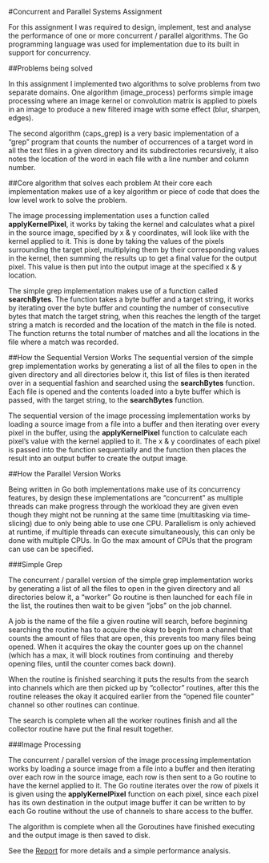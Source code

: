 #Concurrent and Parallel Systems Assignment

For this assignment I was required to design, implement, test and analyse the performance of one or more concurrent / parallel algorithms. The Go programming language was used for implementation due to its built in support for concurrency.

##Problems being solved

In this assignment I implemented two algorithms to solve problems from two separate domains. One algorithm (image_process) performs simple image processing where an image kernel or convolution matrix is applied to pixels in an image to produce a new filtered image with some effect (blur, sharpen, edges). 

The second algorithm (caps_grep) is a very basic implementation of a “grep” program that counts the number of occurrences of a target word in all the text files in a given directory and its subdirectories recursively, it also notes the location of the word in each file with a line number and column number. 

##Core algorithm that solves each problem
At their core each implementation makes use of a key algorithm or piece of code that does the low level work to solve the problem. 

The image processing implementation uses a function called **applyKernelPixel**, it works by taking the kernel and calculates what a pixel in the source image, specified by x & y coordinates, will look like with the kernel applied to it. This is done by taking the values of the pixels surrounding the target pixel, multiplying them by their corresponding values in the kernel, then summing the results up to get a final value for the output pixel. This value is then put into the output image at the specified x & y location. 

The simple grep implementation makes use of a function called **searchBytes**. The function takes a byte buffer and a target string, it works by iterating over the byte buffer and counting the number of consecutive bytes that match the target string, when this reaches the length of the target string a match is recorded and the location of the match in the file is noted. The function returns the total number of matches and all the locations in the file where a match was recorded. 

##How the Sequential Version Works 
The sequential version of the simple grep implementation works by generating a list of all the files to open in the given directory and all directories below it, this list of files is then iterated over in a sequential fashion and searched using the **searchBytes** function. Each file is opened and the contents loaded into a byte buffer which is passed, with the target string, to the **searchBytes** function. 

The sequential version of the image processing implementation works by loading a source image from a file into a buffer and then iterating over every pixel in the buffer, using the **applyKernelPixel** function to calculate each pixel’s value with the kernel applied to it. The x & y coordinates of each pixel is passed into the function sequentially and the function then places the result into an output buffer to create the output image. 

##How the Parallel Version Works

Being written in Go both implementations make use of its concurrency features, by design these implementations are “concurrent” as multiple threads can make progress through the workload they are given even though they might not be running at the same time (multitasking via time­slicing) due to only being able to use one CPU. Parallelism is only achieved at run­time, if multiple threads can execute simultaneously, this can only be done with multiple CPUs. In Go the max amount of CPUs that the program can use can be specified.

###Simple Grep

The concurrent / parallel version of the simple grep implementation works by generating a list of all the files to open in the given directory and all directories below it, a “worker” Go routine is then launched for each file in the list, the routines then wait to be given “jobs” on the job channel. 

A job is the name of the file a given routine will search, before beginning searching the routine has to acquire the okay to begin from a channel that counts the amount of files that are open, this prevents too many files being opened. When it acquires the okay the counter goes up on the channel (which has a max, it will block routines from continuing ­ and thereby opening files, until the counter comes back down).

When the routine is finished searching it puts the results from the search into channels which are then picked up by “collector” routines, after this the routine releases the okay it acquired earlier from the “opened file counter” channel so other routines can continue. 

The search is complete when all the worker routines finish and all the collector routine have put the final result together. 

###Image Processing

The concurrent / parallel version of the image processing implementation works by loading a source image from a file into a buffer and then iterating over each row in the source image, each row is then sent to a Go routine to have the kernel applied to it. The Go routine iterates over the row of pixels it is given using the **applyKernelPixel** function on each pixel, since each pixel has its own destination in the output image buffer it can be written to by each Go routine without the use of channels to share access to the buffer.

The algorithm is complete when all the Goroutines have finished executing and the output image is then saved to disk.

See the [Report](https://github.com/kevinchar93/University_CAPS_Assignment/blob/master/CAPS_AssignmentReport_KevinCharles.pdf) for more details and a simple performance analysis.

